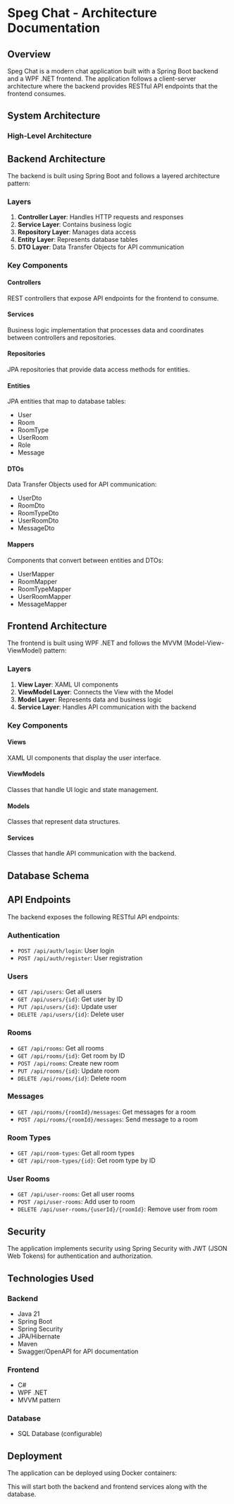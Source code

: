 # Speg Chat - Architecture Documentation

## Overview

Speg Chat is a modern chat application built with a Spring Boot backend and a WPF .NET frontend. The application follows a client-server architecture where the backend provides RESTful API endpoints that the frontend consumes.

## System Architecture

### High-Level Architecture

## Backend Architecture

The backend is built using Spring Boot and follows a layered architecture pattern:

### Layers

1. **Controller Layer**: Handles HTTP requests and responses
2. **Service Layer**: Contains business logic
3. **Repository Layer**: Manages data access
4. **Entity Layer**: Represents database tables
5. **DTO Layer**: Data Transfer Objects for API communication

### Key Components

#### Controllers
REST controllers that expose API endpoints for the frontend to consume.

#### Services
Business logic implementation that processes data and coordinates between controllers and repositories.

#### Repositories
JPA repositories that provide data access methods for entities.

#### Entities
JPA entities that map to database tables:
- User
- Room
- RoomType
- UserRoom
- Role
- Message

#### DTOs
Data Transfer Objects used for API communication:
- UserDto
- RoomDto
- RoomTypeDto
- UserRoomDto
- MessageDto

#### Mappers
Components that convert between entities and DTOs:
- UserMapper
- RoomMapper
- RoomTypeMapper
- UserRoomMapper
- MessageMapper

## Frontend Architecture

The frontend is built using WPF .NET and follows the MVVM (Model-View-ViewModel) pattern:

### Layers

1. **View Layer**: XAML UI components
2. **ViewModel Layer**: Connects the View with the Model
3. **Model Layer**: Represents data and business logic
4. **Service Layer**: Handles API communication with the backend

### Key Components

#### Views
XAML UI components that display the user interface.

#### ViewModels
Classes that handle UI logic and state management.

#### Models
Classes that represent data structures.

#### Services
Classes that handle API communication with the backend.

## Database Schema

## API Endpoints

The backend exposes the following RESTful API endpoints:

### Authentication
- `POST /api/auth/login`: User login
- `POST /api/auth/register`: User registration

### Users
- `GET /api/users`: Get all users
- `GET /api/users/{id}`: Get user by ID
- `PUT /api/users/{id}`: Update user
- `DELETE /api/users/{id}`: Delete user

### Rooms
- `GET /api/rooms`: Get all rooms
- `GET /api/rooms/{id}`: Get room by ID
- `POST /api/rooms`: Create new room
- `PUT /api/rooms/{id}`: Update room
- `DELETE /api/rooms/{id}`: Delete room

### Messages
- `GET /api/rooms/{roomId}/messages`: Get messages for a room
- `POST /api/rooms/{roomId}/messages`: Send message to a room

### Room Types
- `GET /api/room-types`: Get all room types
- `GET /api/room-types/{id}`: Get room type by ID

### User Rooms
- `GET /api/user-rooms`: Get all user rooms
- `POST /api/user-rooms`: Add user to room
- `DELETE /api/user-rooms/{userId}/{roomId}`: Remove user from room

## Security

The application implements security using Spring Security with JWT (JSON Web Tokens) for authentication and authorization.

## Technologies Used

### Backend
- Java 21
- Spring Boot
- Spring Security
- JPA/Hibernate
- Maven
- Swagger/OpenAPI for API documentation

### Frontend
- C#
- WPF .NET
- MVVM pattern

### Database
- SQL Database (configurable)

## Deployment

The application can be deployed using Docker containers:

This will start both the backend and frontend services along with the database.